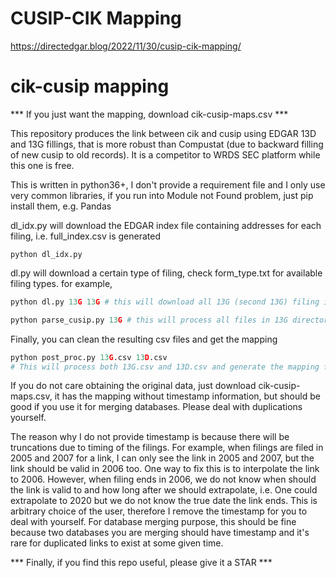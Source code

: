 # CUSIP-CIK Mapping
https://directedgar.blog/2022/11/30/cusip-cik-mapping/

# cik-cusip mapping

*** If you just want the mapping, download cik-cusip-maps.csv ***

This repository produces the link between cik and cusip using EDGAR 13D and 13G fillings, that is more robust than Compustat (due to backward filling of new cusip to old records). It is a competitor to WRDS SEC platform while this one is free.

This is written in python36+, I don't provide a requirement file and I only use very common libraries, if you run into Module not Found problem, just pip install them, e.g. Pandas

dl_idx.py will download the EDGAR index file containing addresses for each filing, i.e. full_index.csv is generated

```
python dl_idx.py
```

dl.py will download a certain type of filing, check form_type.txt for available filing types. for example,
```python
python dl.py 13G 13G # this will download all 13G (second 13G) filing into 13G (first 13G) folder
```
```python
python parse_cusip.py 13G # this will process all files in 13G directory, creating a file called 13G.csv with filing name, cik, cusip number.
```
Finally, you can clean the resulting csv files and get the mapping
```python
python post_proc.py 13G.csv 13D.csv
# This will process both 13G.csv and 13D.csv and generate the mapping file
```

If you do not care obtaining the original data, just download cik-cusip-maps.csv, it has the mapping without timestamp information, but should be good if you use it for merging databases. Please deal with duplications yourself.

The reason why I do not provide timestamp is because there will be truncations due to timing of the filings. For example, when filings are filed in 2005 and 2007 for a link, I can only see the link in 2005 and 2007, but the link should be valid in 2006 too. One way to fix this is to interpolate the link to 2006. However, when filing ends in 2006, we do not know when should the link is valid to and how long after we should extrapolate, i.e. One could extrapolate to 2020 but we do not know the true date the link ends. This is arbitrary choice of the user, therefore I remove the timestamp for you to deal with yourself. For database merging purpose, this should be fine because two databases you are merging should have timestamp and it's rare for duplicated links to exist at some given time.

*** Finally, if you find this repo useful, please give it a STAR ***
